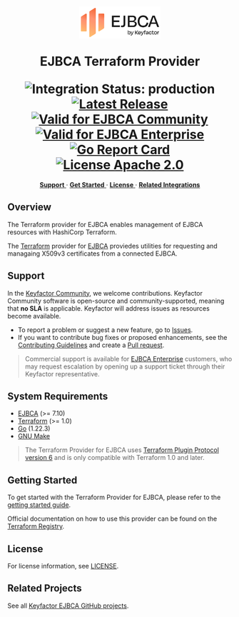 <h1 align="center" style="border-bottom: none">
<!--EJBCA Community logo -->
<a href="https://ejbca.org">
    <img src=".github/images/community-ejbca.png?raw=true)" alt="EJBCA logo" title="EJBCA" height="70" />
</a>



EJBCA Terraform Provider

<img src="https://img.shields.io/badge/integration_status-production-3D1973?style=flat-square" alt="Integration Status: production" />
<a href="https://github.com/keyfactor-pub/terraform-provider-ejbca/releases/latest"><img src="https://img.shields.io/github/v/release/keyfactor-pub/terraform-provider-ejbca?style=flat-square" alt="Latest Release"></a>
<a href="https://ejbca.org"><img src="https://img.shields.io/badge/valid_for-ejbca_community-FF9371" alt="Valid for EJBCA Community"></a>
<a href="https://www.keyfactor.com/products/ejbca-enterprise/"><img src="https://img.shields.io/badge/valid_for-ejbca_enterprise-5F61FF" alt="Valid for EJBCA Enterprise"></a>
<a href="https://goreportcard.com/report/github.com/keyfactor-pub/terraform-provider-ejbca"><img src="https://goreportcard.com/badge/github.com/keyfactor-pub/terraform-provider-ejbca" alt="Go Report Card"></a>
<a href="https://img.shields.io/badge/License-Apache%202.0-blue.svg"><img src="https://img.shields.io/badge/License-Apache%202.0-blue.svg" alt="License Apache 2.0"></a>



</h1>

<p align="center">
  <!-- TOC -->
  <a href="#support">
    <b>Support</b>
  </a>
  ·
  
  <a href="#get-started">
    <b>Get Started</b>
  </a>
  ·
  
  <a href="#license">
    <b>License</b>
  </a>
  ·
  <a href="https://github.com/orgs/Keyfactor/repositories?q=ejbca">
    <b>Related Integrations</b>
  </a>
</p>

## Overview
The Terraform provider for EJBCA enables management of EJBCA resources with HashiCorp Terraform.

The [Terraform](https://www.terraform.io/) provider for [EJBCA](https://ejbca.org) proviedes utilities for requesting and managaing X509v3 certificates from a connected EJBCA.



## Support

In the [Keyfactor Community](https://www.keyfactor.com/community/), we welcome contributions. Keyfactor Community software is open-source and community-supported, meaning that **no SLA** is applicable. Keyfactor will address issues as resources become available.

* To report a problem or suggest a new feature, go to [Issues](../../issues).
* If you want to contribute bug fixes or proposed enhancements, see the [Contributing Guidelines](CONTRIBUTING.md) and create a [Pull request](../../pulls).

> Commercial support is available for [EJBCA Enterprise](https://www.keyfactor.com/products/ejbca-enterprise/) customers, who may request escalation by opening up a support ticket through their Keyfactor representative.

## System Requirements

* [EJBCA](https://ejbca.org) (>= 7.10)
* [Terraform](https://www.terraform.io/downloads) (>= 1.0)
* [Go](https://go.dev/doc/install) (1.22.3)
* [GNU Make](https://www.gnu.org/software/make/)

> The Terraform Provider for EJBCA uses [Terraform Plugin Protocol version 6](https://developer.hashicorp.com/terraform/plugin/terraform-plugin-protocol) and is only compatible with Terraform 1.0 and later.



## Getting Started

To get started with the Terraform Provider for EJBCA, please refer to the [getting started guide](getting-started.md).

Official documentation on how to use this provider can be found on the 
[Terraform Registry](https://registry.terraform.io/providers/keyfactor-pub/ejbca/latest/docs).



## License
For license information, see [LICENSE](LICENSE). 

## Related Projects
See all [Keyfactor EJBCA GitHub projects](https://github.com/orgs/Keyfactor/repositories?q=ejbca). 